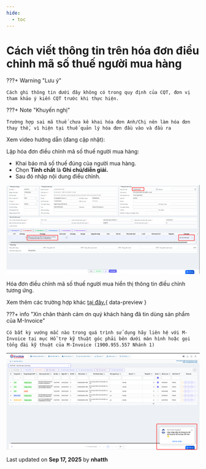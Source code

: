 ```yaml
---
hide:
  - toc
---
```


# **Cách viết thông tin trên hóa đơn điều chỉnh mã số thuế người mua hàng**

???+ Warning "Lưu ý"

    Cách ghi thông tin dưới đây không có trong quy định của CQT, đơn vị tham khảo ý kiến CQT trước khi thực hiện.

???+ Note "Khuyến nghị"

    Trường hợp sai mã thuế chưa kê khai hóa đơn Anh/Chị nên làm hóa đơn thay thế, vì hiện tại thuế quản lý hóa đơn đầu vào và đầu ra

Xem video hướng dẫn (đang cập nhật):

Lập hóa đơn điều chỉnh mã số thuế người mua hàng:

- Khai báo mã số thuế đúng của người mua hàng.
- Chọn **Tính chất** là **Ghi chú/diễn giải.**
- Sau đó nhập nội dung điều chỉnh.

![Hình 1](../../assets/images/xu-ly-sai-sot/v2-dieu-chinh-ma-so-thue-1.png "Hãy bấm vào để xem rõ hơn")

Hóa đơn điều chỉnh mã số thuế người mua hiển thị thông tin điều chỉnh tương ứng.

Xem thêm các trường hợp khác [tại đây.](../dieu-chinh-hoa-don#attribute-lists){ data-preview }

???+ info "Xin chân thành cảm ơn quý khách hàng đã tin dùng sản phẩm của M-Invoice"

    Có bất kỳ vướng mắc nào trong quá trình sử dụng hãy liên hệ với M-Invoice tại mục Hỗ trợ kỹ thuật góc phải bên dưới màn hình hoặc gọi tổng đài kỹ thuật của M-Invoice (1900.955.557 Nhánh 1)

![Hình 5](../../assets/images/invoice2/hotro.png "Hãy bấm vào để xem rõ hơn")

<div class="last-updated">Last updated on <strong>Sep 17, 2025</strong> by <strong>nhatth</strong></div>
